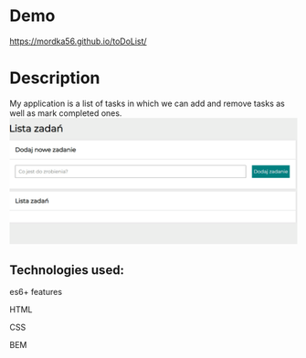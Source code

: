 # Demo
https://mordka56.github.io/toDoList/
# Description
My application is a list of tasks in which we can add and remove tasks as well as mark completed ones.
<img src="/images/Animation.gif"/>
## Technologies used:
<p>es6+ features</p>
<p>HTML</p>
<p>CSS</p>
<p>BEM</p>
